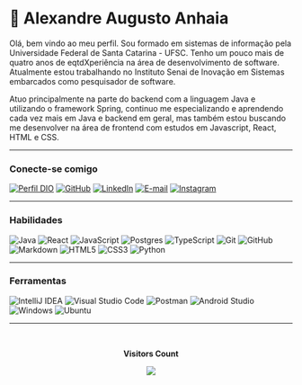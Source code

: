 <h1>
    <span> 🚀 Alexandre Augusto Anhaia</span>
</h1>

Olá, bem vindo ao meu perfil. Sou formado em sistemas de informação pela Universidade Federal de Santa Catarina - UFSC. Tenho um pouco mais de quatro anos de eqtdXperiência na área de desenvolvimento de software. Atualmente estou trabalhando no Instituto Senai de Inovação em Sistemas embarcados como pesquisador de software.

Atuo principalmente na parte do backend com a linguagem Java e utilizando o framework Spring, continuo me especializando e aprendendo cada vez mais em Java e backend em geral, mas também estou buscando me desenvolver na área de frontend com estudos em Javascript, React, HTML e CSS.

---

### Conecte-se comigo

[![Perfil DIO](https://img.shields.io/badge/-Meu%20Perfil%20na%20DIO-30A3DC?style=for-the-badge)](https://www.dio.me/users/alexandreaa10)
[![GitHub](https://img.shields.io/badge/-GitHub-0D1117?style=for-the-badge&logo=github&labelColor=0D1117)](https://github.com/AlexandreAnhaia)
[![LinkedIn](https://img.shields.io/badge/-LinkedIn-000?style=for-the-badge&logo=linkedin&logoColor=30A3DC)](https://www.linkedin.com/in/AlexandreAnhaia/)
[![E-mail](https://img.shields.io/badge/-Email-000?style=for-the-badge&logo=microsoft-outlook&logoColor=E94D5F)](mailto:alexandreaa10@hotmail.com)
[![Instagram](https://img.shields.io/badge/Instagram-000?style=for-the-badge&logo=instagram)](https://www.instagram.com/anhaaia/)

---

### Habilidades

![Java](https://img.shields.io/badge/Java-000?style=for-the-badge&logo=java)
![React](https://img.shields.io/badge/react-%2320232a.svg?style=for-the-badge&logo=react&logoColor=%2361DAFB)
![JavaScript](https://img.shields.io/badge/JavaScript-000?style=for-the-badge&logo=javascript&logoColor=30A3DC)
![Postgres](https://img.shields.io/badge/PostgreSQL-316192?style=for-the-badge&logo=postgresql&logoColor=white)
![TypeScript](https://img.shields.io/badge/TypeScript-000?style=for-the-badge&logo=typescript)
![Git](https://img.shields.io/badge/Git-000?style=for-the-badge&logo=git&logoColor=E94D5F)
![GitHub](https://img.shields.io/badge/GitHub-000?style=for-the-badge&logo=github&logoColor=30A3DC)
![Markdown](https://img.shields.io/badge/Markdown-000?style=for-the-badge&logo=markdown)
![HTML5](https://img.shields.io/badge/HTML-000?style=for-the-badge&logo=html5&logoColor=30A3DC)
![CSS3](https://img.shields.io/badge/CSS3-000?style=for-the-badge&logo=css3&logoColor=E94D5F)
![Python](https://img.shields.io/badge/Python-000?style=for-the-badge&logo=python)

---

### Ferramentas

![IntelliJ IDEA](https://img.shields.io/badge/IntelliJIDEA-000000.svg?style=for-the-badge&logo=intellij-idea&logoColor=white)
![Visual Studio Code](https://img.shields.io/badge/-Visual%20Studio%20Code-0D1117?style=for-the-badge&logo=visual-studio-code&logoColor=007ACC&labelColor=0D1117)
![Postman](https://img.shields.io/badge/Postman-FF6C37?style=for-the-badge&logo=postman&logoColor=white)
![Android Studio](https://img.shields.io/badge/Android%20Studio-3DDC84.svg?style=for-the-badge&logo=android-studio&logoColor=white)
![Windows](https://img.shields.io/badge/-Windows-0D1117?style=for-the-badge&logo=windows&labelColor=0D1117)
![Ubuntu](https://img.shields.io/badge/Ubuntu-E95420?style=for-the-badge&logo=ubuntu&logoColor=white)

---

<div align="center">
    <br>
        <p align="centre"><b>Visitors Count</b> </p>  
        <p align="center"><img align="center" src="https://profile-counter.glitch.me/{AlexandreAnhaia}/count.svg" /> </p> 
    <br>
</div>
